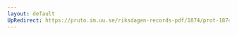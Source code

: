 ```yaml
---
layout: default
UpRedirect: https://pruto.im.uu.se/riksdagen-records-pdf/1874/prot-1874--fk--204/prot-1874--fk--204_001.pdf
---
```

